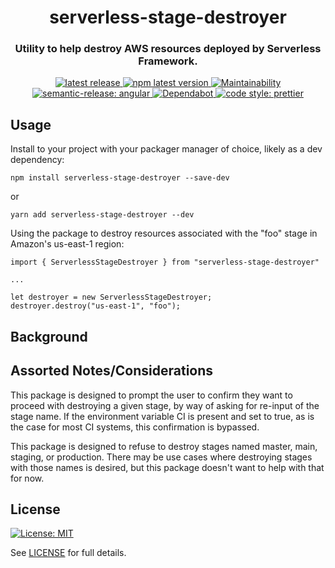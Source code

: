 <h1 align="center" style="border-bottom: none;"> serverless-stage-destroyer</h1>
<h3 align="center">Utility to help destroy AWS resources deployed by Serverless Framework.</h3>
<p align="center">
  <a href="https://github.com/stratiformdigital/serverless-stage-destroyer/releases/latest">
    <img alt="latest release" src="https://img.shields.io/github/release/stratiformdigital/serverless-stage-destroyer.svg">
  </a>
  <a href="https://www.npmjs.com/package/@stratiformdigital/serverless-stage-destroyer">
    <img alt="npm latest version" src="https://img.shields.io/npm/v/@stratiformdigital/serverless-stage-destroyer/latest.svg">
  </a>
  <a href="https://codeclimate.com/github/stratiformdigital/serverless-stage-destroyer/maintainability">
    <img alt="Maintainability" src="https://api.codeclimate.com/v1/badges/a54385e81ba0c9fe7c40/maintainability">
  </a>
  <a href="https://github.com/semantic-release/semantic-release">
    <img alt="semantic-release: angular" src="https://img.shields.io/badge/semantic--release-angular-e10079?logo=semantic-release">
  </a>
  <a href="https://dependabot.com/">
    <img alt="Dependabot" src="https://badgen.net/badge/Dependabot/enabled/green?icon=dependabot">
  </a>
  <a href="https://github.com/prettier/prettier">
    <img alt="code style: prettier" src="https://img.shields.io/badge/code_style-prettier-ff69b4.svg?style=flat-square">
  </a>
</p>

## Usage

Install to your project with your packager manager of choice, likely as a dev dependency:

```
npm install serverless-stage-destroyer --save-dev
```

or

```
yarn add serverless-stage-destroyer --dev
```

Using the package to destroy resources associated with the "foo" stage in Amazon's us-east-1 region:

```
import { ServerlessStageDestroyer } from "serverless-stage-destroyer"

...

let destroyer = new ServerlessStageDestroyer;
destroyer.destroy("us-east-1", "foo");
```

## Background

## Assorted Notes/Considerations

This package is designed to prompt the user to confirm they want to proceed with destroying a given stage, by way of asking for re-input of the stage name. If the environment variable CI is present and set to true, as is the case for most CI systems, this confirmation is bypassed.

This package is designed to refuse to destroy stages named master, main, staging, or production. There may be use cases where destroying stages with those names is desired, but this package doesn't want to help with that for now.

## License

[![License: MIT](https://img.shields.io/badge/License-MIT-blue.svg)](https://opensource.org/licenses/MIT)

See [LICENSE](LICENSE) for full details.
